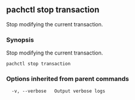 ## pachctl stop transaction

Stop modifying the current transaction.

### Synopsis


Stop modifying the current transaction.

```
pachctl stop transaction
```

### Options inherited from parent commands

```
  -v, --verbose   Output verbose logs
```

